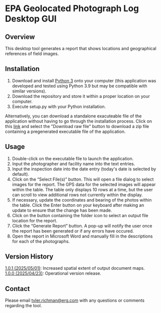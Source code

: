 # EPA Geolocated Photograph Log Desktop GUI
## Overview
This desktop tool generates a report that shows locations and geographical references of field images.

## Installation
<ol>
  <li>Download and install <a href="https://www.python.org/downloads/">Python 3</a> onto your computer (this application was developed and tested using Python 3.9 but may be compatible with similar versions).</li>
  <li>Download the repository and store it within a proper location on your computer.</i>
  <li>Execute setup.py with your Python installation.</li>
</ol>

Alternatively, you can download a standalone exacuteable file of the application without having to go through the installation process. Click on this <a href="https://github.com/tylerrichman-erg/EPA-Geolocated-Photograph-Log-DesktopGUI/blob/main/EPA-Geolocated-Photograph-Log-DesktopGUI_1_0_0.zip">link</a> and select the "Download raw file" button to download a zip file containing a pregenerated executable file of the application.

## Usage
<ol>
  <li>Double-click on the executable file to launch the application.</li>
  <li>Input the photographer and facility name into the text entries.</li>
  <li>Input the inspection date into the date entry (today's date is selected by default).</li>
  <li>Click on the “Select File(s)” button. This will open a file dialog to select images for the report. The GPS data for the selected images will appear within the table. The table only displays 10 rows at a time, but the user can scroll to view additional rows not currently within the display.</li>
  <li>If necessary, update the coordinates and bearing of the photos within the table. Click the Enter button on your keyboard after making an update to ensure that the change has been made.</li>
  <li>Click on the button containing the folder icon to select an output file location for the report.</li>
  <li>Click the “Generate Report” button. A pop-up will notify the user once the report has been generated or if any errors have occured.</li>
  <li>Open the report in Microsoft Word and manually fill in the descriptions for each of the photographs. </li>
</ol>

## Version History
<ins>1.0.1 (2025/05/01)</ins>: Increased spatial extent of output document maps.<br>
<ins>1.0.0 (2025/04/23)</ins>: Operational version release.

## Contact
Please email tyler.richman@erg.com with any questions or comments regarding the tool.
